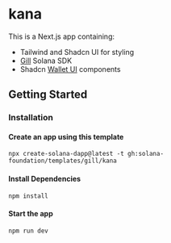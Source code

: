 # kana

This is a Next.js app containing:

- Tailwind and Shadcn UI for styling
- [Gill](https://gill.site/) Solana SDK
- Shadcn [Wallet UI](https://registry.wallet-ui.dev) components

## Getting Started

### Installation

#### Create an app using this template

```shell
npx create-solana-dapp@latest -t gh:solana-foundation/templates/gill/kana
```

#### Install Dependencies

```shell
npm install
```

#### Start the app

```shell
npm run dev
```
